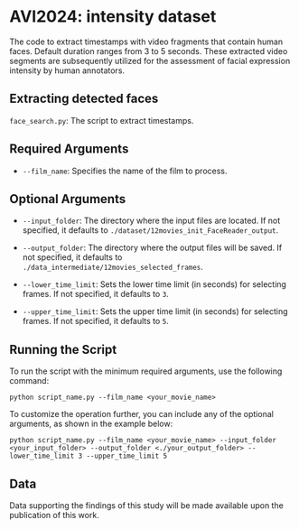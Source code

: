 # AVI2024: intensity dataset

The code to extract timestamps with video fragments that contain human faces. Default duration ranges from 3 to 5 seconds. These extracted video segments are subsequently utilized for the assessment of facial expression intensity by human annotators.

## Extracting detected faces 

`face_search.py`: The script to extract timestamps.

## Required Arguments

- `--film_name`: Specifies the name of the film to process.

## Optional Arguments

- `--input_folder`: The directory where the input files are located. If not specified, it defaults to `./dataset/12movies_init_FaceReader_output`.

- `--output_folder`: The directory where the output files will be saved. If not specified, it defaults to `./data_intermediate/12movies_selected_frames`.

- `--lower_time_limit`: Sets the lower time limit (in seconds) for selecting frames. If not specified, it defaults to `3`.

- `--upper_time_limit`: Sets the upper time limit (in seconds) for selecting frames. If not specified, it defaults to `5`.

## Running the Script

To run the script with the minimum required arguments, use the following command:

`python script_name.py --film_name <your_movie_name>`

To customize the operation further, you can include any of the optional arguments, as shown in the example below:

`python script_name.py --film_name <your_movie_name> --input_folder <your_input_folder> --output_folder <./your_output_folder> --lower_time_limit 3 --upper_time_limit 5`

## Data

Data supporting the findings of this study will be made available upon the publication of this work.
